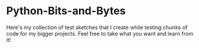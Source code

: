 # Python-Bits-and-Bytes

Here's my collection of test sketches that I create while testing chunks of code for my bigger projects. Feel free to take what you want and learn from it!

